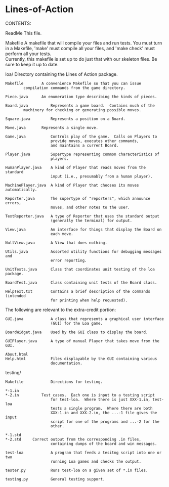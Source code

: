 # Lines-of-Action

CONTENTS:

ReadMe			This file.
	
Makefile		A makefile that will compile your
			files and run tests.  You must turn in a Makefile,
			'make' must compile all your files, and 
			'make check' must perform all your tests.  
			Currently, this makefile is set up to do just 
			that with our skeleton files.  Be sure to keep 
			it up to date.

loa/			Directory containing the Lines of Action package.

    Makefile		A convenience Makefile so that you can issue 
			compilation commands from the game directory.

    Piece.java	 	An enumeration type describing the kinds of pieces.

    Board.java	        Represents a game board.  Contains much of the
			machinery for checking or generating possible moves.

    Square.java         Represents a position on a Board.

    Move.java		Represents a single move.

    Game.java           Controls play of the game.  Calls on Players to
                        provide moves, executes other commands,
                        and maintains a current Board.

    Player.java         Supertype representing common characteristics of
                        players.

    HumanPlayer.java	A kind of Player that reads moves from the standard
                        input (i.e., presumably from a human player).

    MachinePlayer.java  A kind of Player that chooses its moves automatically.

    Reporter.java       The supertype of "reporters", which announce errors,
                        moves, and other notes to the user.

    TextReporter.java   A type of Reporter that uses the standard output
                        (generally the terminal) for output.

    View.java           An interface for things that display the Board on
                        each move.

    NullView.java       A View that does nothing.

    Utils.java          Assorted utility functions for debugging messages and
                        error reporting.

    UnitTests.java      Class that coordinates unit testing of the loa package.

    BoardTest.java      Class containing unit tests of the Board class.

    HelpText.txt        Contains a brief description of the commands (intended
                        for printing when help requested).

The following are relevant to the extra-credit portion:

    GUI.java            A class that represents a graphical user interface
                        (GUI) for the Loa game.

    BoardWidget.java    Used by the GUI class to display the board.

    GUIPlayer.java      A type of manual Player that takes move from the GUI.

    About.html           
    Help.html           Files displayable by the GUI containing various
                        documentation.

testing/

    Makefile            Directions for testing.

    *-1.in
    *-2.in	        Test cases.  Each one is input to a testing script
                        for test-loa.  Where there is just XXX-1.in, test-loa
                        tests a single program.  Where there are both
                        XXX-1.in and XXX-2.in, the ...-1 file gives the input
                        script for one of the programs and ...-2 for the
                        other.

    *-1.std
    *-2.std		Correct output from the corresponding .in files,
                        containing dumps of the board and win messages.

    test-loa            A program that feeds a tesitng script into one or two
                        running Loa games and checks the output.

    tester.py           Runs test-loa on a given set of *.in files.

    testing.py          General testing support.
